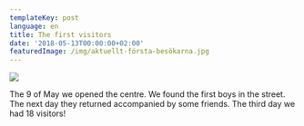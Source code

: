 ```yaml
---
templateKey: post
language: en
title: The first visitors
date: '2018-05-13T00:00:00+02:00'
featuredImage: /img/aktuellt-första-besökarna.jpg
---
```

![](/img/aktuellt-första-besökarna.jpg)

The 9 of May we opened the centre. We found the first boys in the street. The next day they returned accompanied by some friends. The third day we had 18 visitors!
